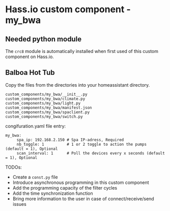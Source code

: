 # Hass.io custom component - my_bwa

## Needed python module

The ```crc8``` module is automatically installed when first used of this custom component on Hass.io.

## Balboa Hot Tub

Copy the files from the directories into your homeassistant directory.

```
custom_components/my_bwa/__init__.py
custom_components/my_bwa/climate.py
custom_components/my_bwa/light.py
custom_components/my_bwa/manifest.json
custom_components/my_bwa/spaclient.py
custom_components/my_bwa/switch.py
```

congifuration.yaml file entry:
```
my_bwa:
     spa_ip: 192.168.2.150 # Spa IP-adress, Required
     nb_toggle: 1          # 1 or 2 toggle to action the pumps (default = 1), Optional
     scan_interval: 1      # Poll the devices every x seconds (default = 1), Optional
```     
     
TODOs:
- Create a ```const.py``` file
- Introduce asynchronous programming in this custom component
- Add the programming capacity of the filter cycles
- Add the time synchronization function
- Bring more information to the user in case of connect/receive/send issues
